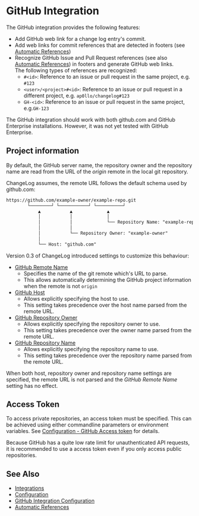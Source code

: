 # GitHub Integration

The GitHub integration provides the following features:

- Add GitHub web link for a change log entry's commit.
- Add web links for commit references that are detected in footers (see [Automatic References](../auto-references.md#commit-references))
- Recognize GitHub Issue and Pull Request references (see also [Automatic References](../auto-references.md)) in footers and generate GitHub web links.<br>
  The following types of references are recognized:
  - `#<id>`: Reference to an issue or pull request in the same project, e.g. `#123`
  - `<user>/<project>#<id>`: Reference to an issue or pull request in a different project, e.g. `ap0llo/changelog#123`
  - `GH-<id>`: Reference to an issue or pull request in the same project, e.g.`GH-123`

The GitHub integration should work with both github.com and GitHub Enterprise
installations. However, it was not yet tested with GitHub Enterprise.

## Project information

By default, the GitHub server name, the repository owner and the repository name are read from the URL of the *origin* remote in the local git repository.

ChangeLog assumes, the remote URL follows the default schema used by github.com:

```txt
https://github.com/example-owner/example-repo.git
        └────────┘ └───────────┘ └──────────┘
            ▲           ▲             ▲
            │           │             │
            │           │             └── Repository Name: "example-repo"
            │           │
            │           └── Repository Owner: "example-owner"
            │
            └── Host: "github.com"
```

Version 0.3 of ChangeLog introduced settings to customize this behaviour:

- [GitHub Remote Name](../configuration/settings/github-integration.md#github-remote-name)
  - Specifies the name of the git remote which's URL to parse.
  - This allows automatically determining the GitHub project information when the remote is not `origin`
- [GitHub Host](../configuration/settings/github-integration.md#github-host)
  - Allows explicitly specifying the host to use.
  - This setting takes precedence over the host name parsed from the remote URL.
- [GitHub Repository Owner](../configuration/settings/github-integration.md#github-repository-owner)
  - Allows explicitly specifying the repository owner to use.
  - This setting takes precedence over the owner name parsed from the remote URL.
- [GitHub Repository Name](../configuration/settings/github-integration.md#github-repository-name)
  - Allows explicitly specifying the repository name to use.
  - This setting takes precedence over the repository name parsed from the remote URL.

When both host, repository owner and repository name settings are specified, the remote URL is not parsed and the *GitHub Remote Name* setting has no effect.

## Access Token

To access private repositories, an access token must be specified.
This can be achieved using either commandline parameters or environment variables. See [Configuration - GitHub Access token](../configuration/settings/github-integration.md#github-access-token) for details.

Because GitHub has a quite low rate limit for unauthenticated API requests, it is recommended to use a access token even if you only access public repositories.

## See Also

- [Integrations](../integrations.md)
- [Configuration](../configuration.md)
- [GitHub Integration Configuration](../configuration/settings/github-integration.md)
- [Automatic References](../auto-references.md)
